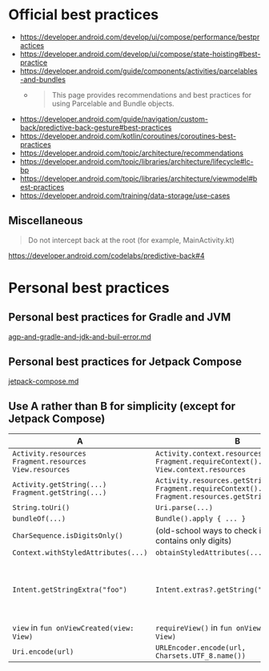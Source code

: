 # Official best practices
- https://developer.android.com/develop/ui/compose/performance/bestpractices
- https://developer.android.com/develop/ui/compose/state-hoisting#best-practice
- https://developer.android.com/guide/components/activities/parcelables-and-bundles
  - > This page provides recommendations and best practices for using Parcelable and Bundle objects.
- https://developer.android.com/guide/navigation/custom-back/predictive-back-gesture#best-practices
- https://developer.android.com/kotlin/coroutines/coroutines-best-practices
- https://developer.android.com/topic/architecture/recommendations
- https://developer.android.com/topic/libraries/architecture/lifecycle#lc-bp
- https://developer.android.com/topic/libraries/architecture/viewmodel#best-practices
- https://developer.android.com/training/data-storage/use-cases

## Miscellaneous

> Do not intercept back at the root (for example, MainActivity.kt)

https://developer.android.com/codelabs/predictive-back#4

# Personal best practices
## Personal best practices for Gradle and JVM

[agp-and-gradle-and-jdk-and-buil-error.md](agp-and-gradle-and-jdk-and-buil-error.md)

## Personal best practices for Jetpack Compose

[jetpack-compose.md](jetpack-compose.md)

## Use A rather than B for simplicity (except for Jetpack Compose)

A|B|Note
--|--|--
`Activity.resources`<br>`Fragment.resources`<br>`View.resources`|`Activity.context.resources`<br>`Fragment.requireContext().resources`<br>`View.context.resources`
`Activity.getString(...)`<br>`Fragment.getString(...)`|`Activity.resources.getString(...)`<br>`Fragment.requireContext().getString(...)`<br>`Fragment.resources.getString(...)`
`String.toUri()`|`Uri.parse(...)`
`bundleOf(...)`|`Bundle().apply { ... }`
`CharSequence.isDigitsOnly()`|(old-school ways to check if a string contains only digits)
`Context.withStyledAttributes(...)`|`obtainStyledAttributes(...)`
`Intent.getStringExtra("foo")`|`Intent.extras?.getString("foo")`|The same goes for other types.
`view` in `fun onViewCreated(view: View)`|`requireView()` in `fun onViewCreated(view: View)`
`Uri.encode(url)`|`URLEncoder.encode(url, Charsets.UTF_8.name())`
